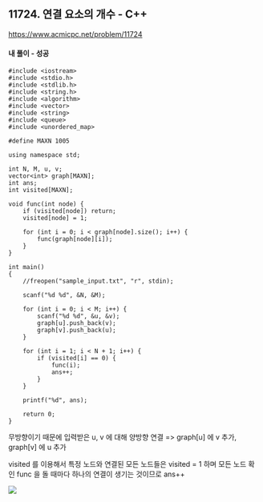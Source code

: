 ## 11724. 연결 요소의 개수 - C++
https://www.acmicpc.net/problem/11724

#### 내 풀이 - 성공
```
#include <iostream>
#include <stdio.h>
#include <stdlib.h>
#include <string.h>
#include <algorithm>
#include <vector>
#include <string>
#include <queue>
#include <unordered_map>

#define MAXN 1005

using namespace std;

int N, M, u, v;
vector<int> graph[MAXN];
int ans;
int visited[MAXN];

void func(int node) {
	if (visited[node]) return;
	visited[node] = 1;

	for (int i = 0; i < graph[node].size(); i++) {
		func(graph[node][i]);
	}
}

int main()
{
	//freopen("sample_input.txt", "r", stdin);

	scanf("%d %d", &N, &M);

	for (int i = 0; i < M; i++) {
		scanf("%d %d", &u, &v);
		graph[u].push_back(v);
		graph[v].push_back(u);
	}

	for (int i = 1; i < N + 1; i++) {
		if (visited[i] == 0) {
			func(i);
			ans++;
		}
	}

	printf("%d", ans);

	return 0;
}
```
무방향이기 때문에 입력받은 u, v 에 대해 양방향 연결
=> graph[u] 에 v 추가, graph[v] 에 u 추가

visited 를 이용해서 특정 노드와 연결된 모든 노드들은 visited = 1 하며 모든 노드 확인
func 을 돌 때마다 하나의 연결이 생기는 것이므로 ans++

![](https://images.velog.io/images/jsh5408/post/cd97baaa-525d-444c-90e1-73622aa432a7/image.png)
